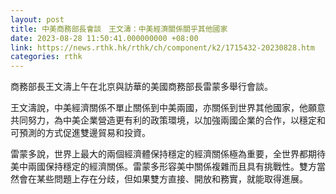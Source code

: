```yaml
---
layout: post
title: 中美商務部長會談　王文濤：中美經濟關係關乎其他國家
date: 2023-08-28 11:50:41.000000000 +08:00
link: https://news.rthk.hk/rthk/ch/component/k2/1715432-20230828.htm
categories: rthk
---
```


商務部長王文濤上午在北京與訪華的美國商務部長雷蒙多舉行會談。

王文濤說，中美經濟關係不單止關係到中美兩國，亦關係到世界其他國家，他願意共同努力，為中美企業營造更有利的政策環境，以加強兩國企業的合作，以穩定和可預測的方式促進雙邊貿易和投資。

雷蒙多說，世界上最大的兩個經濟體保持穩定的經濟關係極為重要，全世界都期待美中兩國保持穩定的經濟關係。雷蒙多形容美中關係複雜而且具有挑戰性。雙方當然會在某些問題上存在分歧，但如果雙方直接、開放和務實，就能取得進展。

